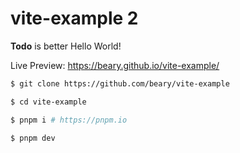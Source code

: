 # vite-example 2

**Todo** is better Hello World!

Live Preview: https://beary.github.io/vite-example/

```bash
$ git clone https://github.com/beary/vite-example

$ cd vite-example

$ pnpm i # https://pnpm.io

$ pnpm dev
```
